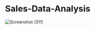 # Sales-Data-Analysis

![Screenshot (311)](https://github.com/ImeshaDilshani/Sales-Data-Analysis/assets/93858302/d16691da-db81-45c0-9fd6-20fc0faf0dd8)
